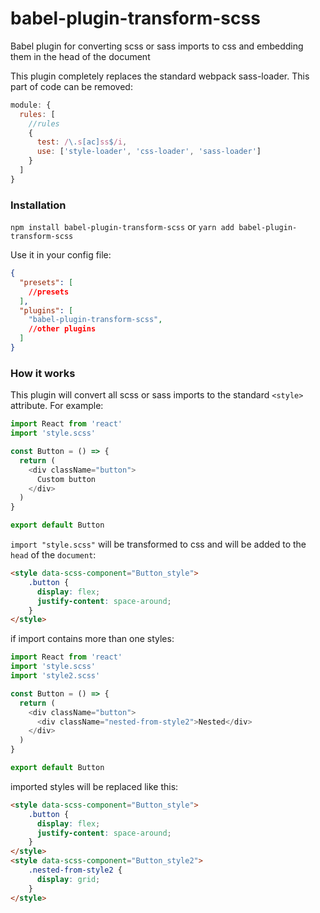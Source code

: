 # babel-plugin-transform-scss

Babel plugin for converting scss or sass imports to css and embedding them in the head of the document

This plugin completely replaces the standard webpack sass-loader. This part of code can be removed:

```javascript
module: {
  rules: [
    //rules
    {
      test: /\.s[ac]ss$/i,
      use: ['style-loader', 'css-loader', 'sass-loader']
    }
  ]
}
```

### Installation

`npm install babel-plugin-transform-scss` or `yarn add babel-plugin-transform-scss`

Use it in your config file:

```json
{
  "presets": [
    //presets  
  ],
  "plugins": [
    "babel-plugin-transform-scss",
    //other plugins
  ]
}
```

### How it works

This plugin will convert all scss or sass imports to the standard `<style>` attribute. For example:

```javascript
import React from 'react'
import 'style.scss'

const Button = () => {
  return (
    <div className="button">
      Custom button
    </div>
  )
}

export default Button
```

`import "style.scss"` will be transformed to css and will be added to the `head` of the `document`:

```html
<style data-scss-component="Button_style">
    .button {
      display: flex;
      justify-content: space-around;
    }
</style>
```

if import contains more than one styles:

```javascript
import React from 'react'
import 'style.scss'
import 'style2.scss'

const Button = () => {
  return (
    <div className="button">
      <div className="nested-from-style2">Nested</div>
    </div>
  )
}

export default Button
```
imported styles will be replaced like this:

```html
<style data-scss-component="Button_style">
    .button {
      display: flex;
      justify-content: space-around;
    }
</style>
<style data-scss-component="Button_style2">
    .nested-from-style2 {
      display: grid;
    }
</style>
```
